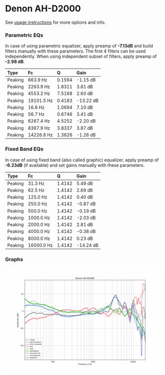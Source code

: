 # Denon AH-D2000
See [usage instructions](https://github.com/jaakkopasanen/AutoEq#usage) for more options and info.

### Parametric EQs
In case of using parametric equalizer, apply preamp of **-7.13dB** and build filters manually
with these parameters. The first 4 filters can be used independently.
When using independent subset of filters, apply preamp of **-2.98 dB**.

| Type    | Fc         |      Q | Gain      |
|:--------|:-----------|:-------|:----------|
| Peaking | 663.9 Hz   | 0.1594 | -1.15 dB  |
| Peaking | 2263.9 Hz  | 1.8311 | 3.81 dB   |
| Peaking | 4553.2 Hz  | 7.5168 | 2.60 dB   |
| Peaking | 19101.5 Hz | 0.4183 | -13.22 dB |
| Peaking | 16.6 Hz    | 1.0694 | 7.10 dB   |
| Peaking | 56.7 Hz    | 0.6746 | 3.41 dB   |
| Peaking | 6267.4 Hz  | 4.5252 | -2.20 dB  |
| Peaking | 8367.9 Hz  | 3.8337 | 3.87 dB   |
| Peaking | 14226.8 Hz | 1.3826 | -1.26 dB  |

### Fixed Band EQs
In case of using fixed band (also called graphic) equalizer, apply preamp of **-6.23dB**
(if available) and set gains manually with these parameters.

| Type    | Fc         |      Q | Gain      |
|:--------|:-----------|:-------|:----------|
| Peaking | 31.3 Hz    | 1.4142 | 5.49 dB   |
| Peaking | 62.5 Hz    | 1.4142 | 2.69 dB   |
| Peaking | 125.0 Hz   | 1.4142 | 0.40 dB   |
| Peaking | 250.0 Hz   | 1.4142 | -0.87 dB  |
| Peaking | 500.0 Hz   | 1.4142 | -0.19 dB  |
| Peaking | 1000.0 Hz  | 1.4142 | -2.03 dB  |
| Peaking | 2000.0 Hz  | 1.4142 | 2.81 dB   |
| Peaking | 4000.0 Hz  | 1.4142 | -0.38 dB  |
| Peaking | 8000.0 Hz  | 1.4142 | 0.23 dB   |
| Peaking | 16000.0 Hz | 1.4142 | -14.24 dB |

### Graphs
![](./Denon%20AH-D2000.png)
